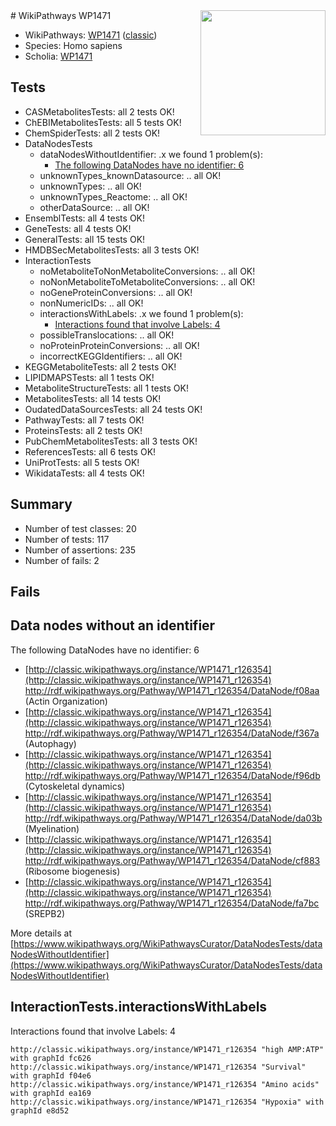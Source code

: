 <img style="float: right; width: 200px" src="https://upload.wikimedia.org/wikipedia/commons/thumb/8/83/Wplogo_with_text_500.png/640px-Wplogo_with_text_500.png" />
# WikiPathways WP1471

* WikiPathways: [WP1471](https://wikipathways.org/pathways/WP1471) ([classic](https://classic.wikipathways.org/instance/WP1471))
* Species: Homo sapiens
* Scholia: [WP1471](https://scholia.toolforge.org/wikipathways/WP1471)
## Tests
* CASMetabolitesTests: all 2 tests OK!
* ChEBIMetabolitesTests: all 5 tests OK!
* ChemSpiderTests: all 2 tests OK!
* DataNodesTests
    * dataNodesWithoutIdentifier: .x we found 1 problem(s):
        * [The following DataNodes have no identifier: 6](#d2d32fa5)
    * unknownTypes_knownDatasource: .. all OK!
    * unknownTypes: .. all OK!
    * unknownTypes_Reactome: .. all OK!
    * otherDataSource: .. all OK!
* EnsemblTests: all 4 tests OK!
* GeneTests: all 4 tests OK!
* GeneralTests: all 15 tests OK!
* HMDBSecMetabolitesTests: all 3 tests OK!
* InteractionTests
    * noMetaboliteToNonMetaboliteConversions: .. all OK!
    * noNonMetaboliteToMetaboliteConversions: .. all OK!
    * noGeneProteinConversions: .. all OK!
    * nonNumericIDs: .. all OK!
    * interactionsWithLabels: .x we found 1 problem(s):
        * [Interactions found that involve Labels: 4](#630d267b)
    * possibleTranslocations: .. all OK!
    * noProteinProteinConversions: .. all OK!
    * incorrectKEGGIdentifiers: .. all OK!
* KEGGMetaboliteTests: all 2 tests OK!
* LIPIDMAPSTests: all 1 tests OK!
* MetaboliteStructureTests: all 1 tests OK!
* MetabolitesTests: all 14 tests OK!
* OudatedDataSourcesTests: all 24 tests OK!
* PathwayTests: all 7 tests OK!
* ProteinsTests: all 2 tests OK!
* PubChemMetabolitesTests: all 3 tests OK!
* ReferencesTests: all 6 tests OK!
* UniProtTests: all 5 tests OK!
* WikidataTests: all 4 tests OK!


## Summary

* Number of test classes: 20
* Number of tests: 117
* Number of assertions: 235
* Number of fails: 2

## Fails

<a name="d2d32fa5" />

## Data nodes without an identifier

The following DataNodes have no identifier: 6

* [http://classic.wikipathways.org/instance/WP1471_r126354](http://classic.wikipathways.org/instance/WP1471_r126354) http://rdf.wikipathways.org/Pathway/WP1471_r126354/DataNode/f08aa (Actin Organization)
* [http://classic.wikipathways.org/instance/WP1471_r126354](http://classic.wikipathways.org/instance/WP1471_r126354) http://rdf.wikipathways.org/Pathway/WP1471_r126354/DataNode/f367a (Autophagy)
* [http://classic.wikipathways.org/instance/WP1471_r126354](http://classic.wikipathways.org/instance/WP1471_r126354) http://rdf.wikipathways.org/Pathway/WP1471_r126354/DataNode/f96db (Cytoskeletal dynamics)
* [http://classic.wikipathways.org/instance/WP1471_r126354](http://classic.wikipathways.org/instance/WP1471_r126354) http://rdf.wikipathways.org/Pathway/WP1471_r126354/DataNode/da03b (Myelination)
* [http://classic.wikipathways.org/instance/WP1471_r126354](http://classic.wikipathways.org/instance/WP1471_r126354) http://rdf.wikipathways.org/Pathway/WP1471_r126354/DataNode/cf883 (Ribosome biogenesis)
* [http://classic.wikipathways.org/instance/WP1471_r126354](http://classic.wikipathways.org/instance/WP1471_r126354) http://rdf.wikipathways.org/Pathway/WP1471_r126354/DataNode/fa7bc (SREPB2)


More details at [https://www.wikipathways.org/WikiPathwaysCurator/DataNodesTests/dataNodesWithoutIdentifier](https://www.wikipathways.org/WikiPathwaysCurator/DataNodesTests/dataNodesWithoutIdentifier)

<a name="630d267b" />

## InteractionTests.interactionsWithLabels

Interactions found that involve Labels: 4
```
http://classic.wikipathways.org/instance/WP1471_r126354 "high AMP:ATP" with graphId fc626
http://classic.wikipathways.org/instance/WP1471_r126354 "Survival" with graphId f04e6
http://classic.wikipathways.org/instance/WP1471_r126354 "Amino acids" with graphId ea169
http://classic.wikipathways.org/instance/WP1471_r126354 "Hypoxia" with graphId e8d52
```

